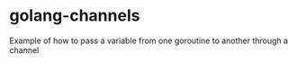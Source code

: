 # golang-channels
Example of how to pass a variable from one goroutine to another through a channel
